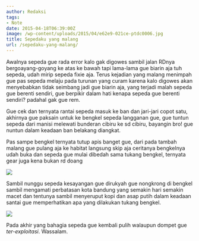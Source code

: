 ```yaml
---
author: Redaksi
tags:
- Note
date: 2015-04-18T06:39:00Z
image: /wp-content/uploads/2015/04/e62e9-021ce-ptdc0006.jpg
title: Sepedaku yang malang
url: /sepedaku-yang-malang/
---
```


<p class="has-drop-cap">
  Awalnya sepeda gue rada error kalo gak digowes sambil jalan RDnya bergoayang-goyang ke atas ke bawah tapi lama-lama gue biarin aja tuh sepeda, udah mirip sepeda fixie aja. Terus kejadian yang malang menimpah gue pas sepeda melaju pada turunan yang curam karena kalo digowes akan menyebabkan tidak seimbang jadi gue biarin aja, yang terjadi malah sepeda gue berenti sendiri, gue berpikir dalam hati kenapa sepeda gue berenti sendiri? padahal gak gue rem.
</p>

Gue cek dan ternyata rantai sepeda masuk ke ban dan jari-jari copot satu, akhirnya gue paksain untuk ke bengkel sepeda langganan gue, gue tuntun sepeda dari manisi melewati bunderan cibiru ke sd cibiru, bayangin bro! gue nuntun dalam keadaan ban belakang diangkat.

Pas sampe bengkel ternyata tutup apis banget gue, dari pada tambah malang gue pulang aja ke habitat langsung skip aja ceritanya bengkelnya udah buka dan sepeda gue mulai dibedah sama tukang bengkel, ternyata gear juga kena bukan rd doang

![](/wp-content/uploads/2015/04/e62e9-021ce-ptdc0006.jpg)

Sambil nunggu sepeda kesayangan gue dirukyah gue nongkrong di bengkel sambil mengamati perbatasan kota bandung yang semakin hari semakin macet dan tentunya sambil menyeruput kopi dan asap putih dalam keadaan santai gue memperhatikan apa yang dilakukan tukang bengkel.

![](wp-content/uploads/2015/04/750f5-be2e9-ptdc0008.jpg)

Pada akhir yang bahagia sepeda gue kembali pulih walaupun dompet gue _ter-exploitasi_. Wassalam.